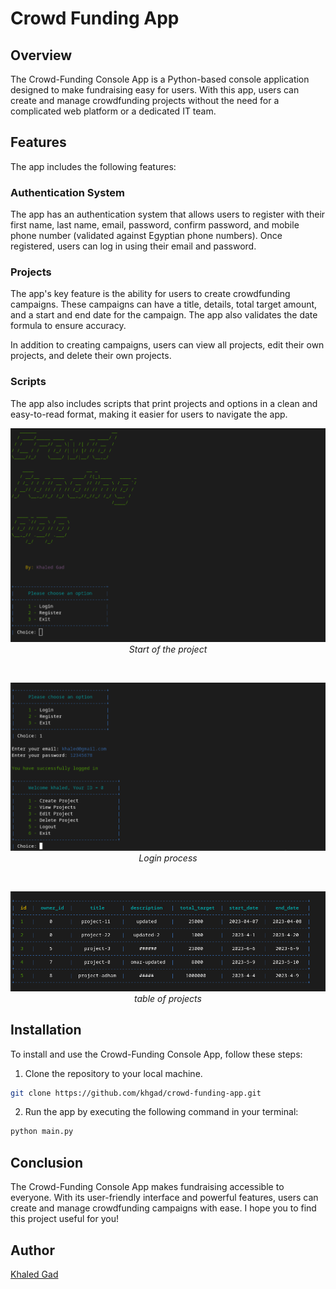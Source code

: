 # Crowd Funding App

## Overview

The Crowd-Funding Console App is a Python-based console application designed to make fundraising easy for users. With this app, users can create and manage crowdfunding projects without the need for a complicated web platform or a dedicated IT team.

## Features

The app includes the following features:

### Authentication System

The app has an authentication system that allows users to register with their first name, last name, email, password, confirm password, and mobile phone number (validated against Egyptian phone numbers). Once registered, users can log in using their email and password.

### Projects

The app's key feature is the ability for users to create crowdfunding campaigns. These campaigns can have a title, details, total target amount, and a start and end date for the campaign. The app also validates the date formula to ensure accuracy.

In addition to creating campaigns, users can view all projects, edit their own projects, and delete their own projects.

### Scripts

The app also includes scripts that print projects and options in a clean and easy-to-read format, making it easier for users to navigate the app.


<p align="center">
    <img src="screenshots/start.png" alt="start">
    <i>Start of the project</i>
</p>
<br>
<p align="center">
    <img src="screenshots/login.png" alt="login">
    <i>Login process</i>
</p>
<br>
<p align="center">
    <img src="screenshots/project_table.png" alt="projects">
    <i>table of projects</i>
</p>
<!-- ![start](/screenshots/start.png) -->
<!-- ![login](/screenshots/login.png) -->
<!-- ![project view](/screenshots/project_table.png) -->

## Installation

To install and use the Crowd-Funding Console App, follow these steps:

1. Clone the repository to your local machine.

``` bash
git clone https://github.com/khgad/crowd-funding-app.git
```

2. Run the app by executing the following command in your terminal:

``` bash
python main.py
```

## Conclusion

The Crowd-Funding Console App makes fundraising accessible to everyone. With its user-friendly interface and powerful features, users can create and manage crowdfunding campaigns with ease. I hope you to find this project useful for you!

## Author

[Khaled Gad](linkedin.com/in/khgad)